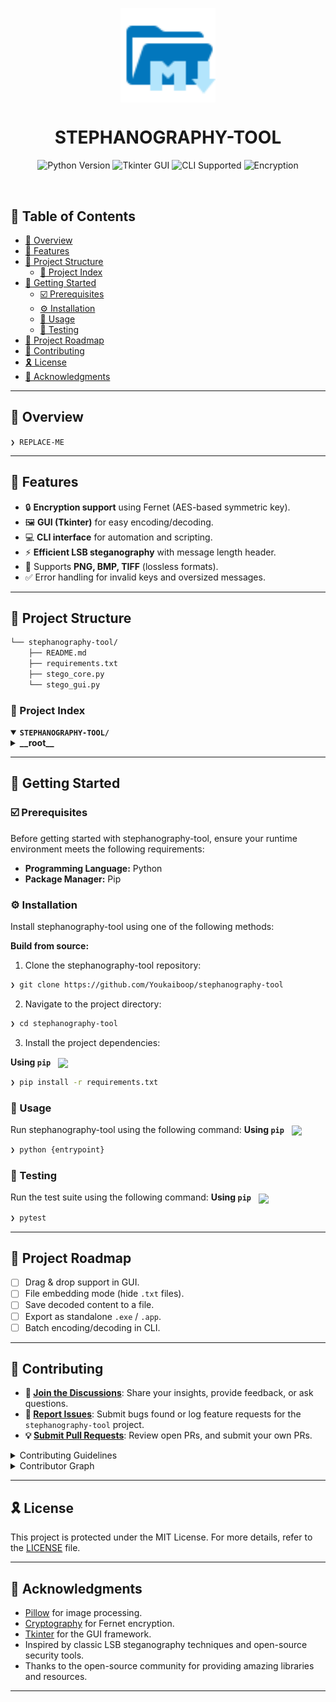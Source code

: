 <p align="center">
    <img src="https://raw.githubusercontent.com/PKief/vscode-material-icon-theme/ec559a9f6bfd399b82bb44393651661b08aaf7ba/icons/folder-markdown-open.svg" align="center" width="30%">
</p>
<p align="center"><h1 align="center">STEPHANOGRAPHY-TOOL</h1></p>
<p align="center">
</p>
<p align="center">
  <img src="https://img.shields.io/badge/python-3.8%2B-blue" alt="Python Version">
  <img src="https://img.shields.io/badge/gui-tkinter-green" alt="Tkinter GUI">
  <img src="https://img.shields.io/badge/cli-supported-orange" alt="CLI Supported">
  <img src="https://img.shields.io/badge/encryption-fernet-red" alt="Encryption">
</p>
<p align="center">
</p>
<p align="center">
	
</p>
<br>

## 🔗 Table of Contents

- [📍 Overview](#-overview)
- [👾 Features](#-features)
- [📁 Project Structure](#-project-structure)
  - [📂 Project Index](#-project-index)
- [🚀 Getting Started](#-getting-started)
  - [☑️ Prerequisites](#-prerequisites)
  - [⚙️ Installation](#-installation)
  - [🤖 Usage](#🤖-usage)
  - [🧪 Testing](#🧪-testing)
- [📌 Project Roadmap](#-project-roadmap)
- [🔰 Contributing](#-contributing)
- [🎗 License](#-license)
- [🙌 Acknowledgments](#-acknowledgments)

---

## 📍 Overview

<code>❯ REPLACE-ME</code>

---

## 👾 Features

- 🔒 **Encryption support** using Fernet (AES-based symmetric key).
- 🖼️ **GUI (Tkinter)** for easy encoding/decoding.
- 💻 **CLI interface** for automation and scripting.
- ⚡ **Efficient LSB steganography** with message length header.
- 📂 Supports **PNG, BMP, TIFF** (lossless formats).
- ✅ Error handling for invalid keys and oversized messages.

---

## 📁 Project Structure

```sh
└── stephanography-tool/
    ├── README.md
    ├── requirements.txt
    ├── stego_core.py
    └── stego_gui.py
```


### 📂 Project Index
<details open>
	<summary><b><code>STEPHANOGRAPHY-TOOL/</code></b></summary>
	<details> <!-- __root__ Submodule -->
		<summary><b>__root__</b></summary>
		<blockquote>
			<table>
			<tr>
				<td><b><a href='https://github.com/Youkaiboop/stephanography-tool/blob/master/stego_gui.py'>stego_gui.py</a></b></td>
				<td><code>❯ REPLACE-ME</code></td>
			</tr>
			<tr>
				<td><b><a href='https://github.com/Youkaiboop/stephanography-tool/blob/master/stego_core.py'>stego_core.py</a></b></td>
				<td><code>❯ REPLACE-ME</code></td>
			</tr>
			<tr>
				<td><b><a href='https://github.com/Youkaiboop/stephanography-tool/blob/master/requirements.txt'>requirements.txt</a></b></td>
				<td><code>❯ REPLACE-ME</code></td>
			</tr>
			</table>
		</blockquote>
	</details>
</details>

---
## 🚀 Getting Started

### ☑️ Prerequisites

Before getting started with stephanography-tool, ensure your runtime environment meets the following requirements:

- **Programming Language:** Python
- **Package Manager:** Pip


### ⚙️ Installation

Install stephanography-tool using one of the following methods:

**Build from source:**

1. Clone the stephanography-tool repository:
```sh
❯ git clone https://github.com/Youkaiboop/stephanography-tool
```

2. Navigate to the project directory:
```sh
❯ cd stephanography-tool
```

3. Install the project dependencies:


**Using `pip`** &nbsp; [<img align="center" src="https://img.shields.io/badge/Pip-3776AB.svg?style={badge_style}&logo=pypi&logoColor=white" />](https://pypi.org/project/pip/)

```sh
❯ pip install -r requirements.txt
```




### 🤖 Usage
Run stephanography-tool using the following command:
**Using `pip`** &nbsp; [<img align="center" src="https://img.shields.io/badge/Pip-3776AB.svg?style={badge_style}&logo=pypi&logoColor=white" />](https://pypi.org/project/pip/)

```sh
❯ python {entrypoint}
```


### 🧪 Testing
Run the test suite using the following command:
**Using `pip`** &nbsp; [<img align="center" src="https://img.shields.io/badge/Pip-3776AB.svg?style={badge_style}&logo=pypi&logoColor=white" />](https://pypi.org/project/pip/)

```sh
❯ pytest
```


---
## 📌 Project Roadmap

- [ ] Drag & drop support in GUI.
- [ ] File embedding mode (hide `.txt` files).
- [ ] Save decoded content to a file.
- [ ] Export as standalone `.exe` / `.app`.
- [ ] Batch encoding/decoding in CLI.

---

## 🔰 Contributing

- **💬 [Join the Discussions](https://github.com/Youkaiboop/stephanography-tool/discussions)**: Share your insights, provide feedback, or ask questions.
- **🐛 [Report Issues](https://github.com/Youkaiboop/stephanography-tool/issues)**: Submit bugs found or log feature requests for the `stephanography-tool` project.
- **💡 [Submit Pull Requests](https://github.com/Youkaiboop/stephanography-tool/blob/main/CONTRIBUTING.md)**: Review open PRs, and submit your own PRs.

<details closed>
<summary>Contributing Guidelines</summary>

1. **Fork the Repository**: Start by forking the project repository to your github account.
2. **Clone Locally**: Clone the forked repository to your local machine using a git client.
   ```sh
   git clone https://github.com/Youkaiboop/stephanography-tool
   ```
3. **Create a New Branch**: Always work on a new branch, giving it a descriptive name.
   ```sh
   git checkout -b new-feature-x
   ```
4. **Make Your Changes**: Develop and test your changes locally.
5. **Commit Your Changes**: Commit with a clear message describing your updates.
   ```sh
   git commit -m 'Implemented new feature x.'
   ```
6. **Push to github**: Push the changes to your forked repository.
   ```sh
   git push origin new-feature-x
   ```
7. **Submit a Pull Request**: Create a PR against the original project repository. Clearly describe the changes and their motivations.
8. **Review**: Once your PR is reviewed and approved, it will be merged into the main branch. Congratulations on your contribution!
</details>

<details closed>
<summary>Contributor Graph</summary>
<br>
<p align="left">
   <a href="https://github.com{/Youkaiboop/stephanography-tool/}graphs/contributors">
      <img src="https://contrib.rocks/image?repo=Youkaiboop/stephanography-tool">
   </a>
</p>
</details>

---

## 🎗 License

This project is protected under the MIT License. For more details, refer to the [LICENSE](https://choosealicense.com/licenses/) file.

---

## 🙌 Acknowledgments
- [Pillow](https://python-pillow.org/) for image processing.  
- [Cryptography](https://cryptography.io/) for Fernet encryption.  
- [Tkinter](https://docs.python.org/3/library/tkinter.html) for the GUI framework.  
- Inspired by classic LSB steganography techniques and open-source security tools.  
- Thanks to the open-source community for providing amazing libraries and resources. 

---
